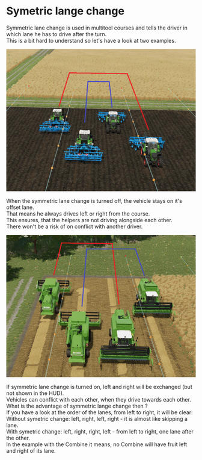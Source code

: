 # Symetric lange change  
Symmetric lane change is used in multitool courses and tells the driver in which lane he has to drive after the turn.  
This is a bit hard to understand so let's have a look at two examples.  


![Image](../assets/images/regularchange_0_0_1020_765.png)

  
When the symmetric lane change is turned off, the vehicle stays on it's offset lane.  
That means he always drives left or right from the course.  
This ensures, that the helpers are not driving alongside each other.  
There won't be a risk of on conflict with another driver.  


![Image](../assets/images/symetricchange_0_0_1020_765.png)

  
If symmetric lane change is turned on, left and right will be exchanged (but not shown in the HUD).  
Vehicles can conflict with each other, when they drive towards each other.  
What is the advantage of symmetric lange change then ?  
If you have a look at the order of the lanes, from left to right, it will be clear:  
Without symetric change: left, right, left, right - it is almost like skipping a lane.  
With symetric change: left, right, right, left - from left to right, one lane after the other.  
In the example with the Combine it means, no Combine will have fruit left and right of its lane.  


